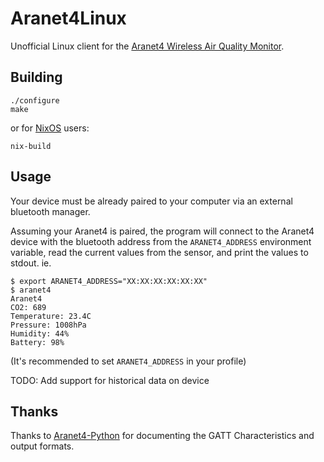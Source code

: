 # Aranet4Linux

Unofficial Linux client for the [Aranet4 Wireless Air Quality Monitor](https://aranet4.com).

## Building

```
./configure
make
```

or for [NixOS](https://nixos.org) users:

```
nix-build
```

## Usage

Your device must be already paired to your computer via an external bluetooth manager.

Assuming your Aranet4 is paired, the program will connect to the Aranet4 device with the bluetooth
address from the `ARANET4_ADDRESS` environment variable, read the current values from
the sensor, and print the values to stdout. ie.

```
$ export ARANET4_ADDRESS="XX:XX:XX:XX:XX:XX"
$ aranet4
Aranet4
CO2: 689
Temperature: 23.4C
Pressure: 1008hPa
Humidity: 44%
Battery: 98%
```

(It's recommended to set `ARANET4_ADDRESS` in your profile)

TODO: Add support for historical data on device

## Thanks
Thanks to [Aranet4-Python](https://github.com/Anrijs/Aranet4-Python) for documenting the GATT Characteristics
and output formats.
